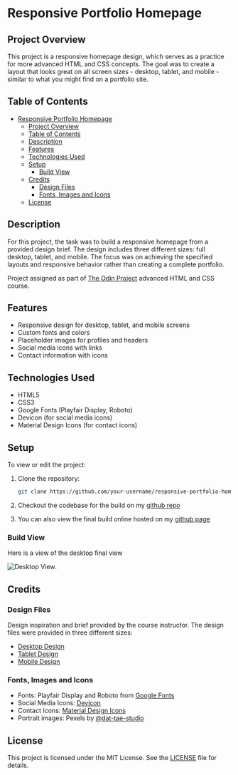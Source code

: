 # Responsive Portfolio Homepage

## Project Overview

This project is a responsive homepage design, which serves as a practice for more advanced HTML and CSS concepts. The goal was to create a layout that looks great on all screen sizes - desktop, tablet, and mobile - similar to what you might find on a portfolio site.

## Table of Contents

- [Responsive Portfolio Homepage](#responsive-portfolio-homepage)
  - [Project Overview](#project-overview)
  - [Table of Contents](#table-of-contents)
  - [Description](#description)
  - [Features](#features)
  - [Technologies Used](#technologies-used)
  - [Setup](#setup)
    - [Build View](#build-view)
  - [Credits](#credits)
    - [Design Files](#design-files)
    - [Fonts, Images and Icons](#fonts-images-and-icons)
  - [License](#license)

## Description

For this project, the task was to build a responsive homepage from a provided design brief. The design includes three different sizes: full desktop, tablet, and mobile. The focus was on achieving the specified layouts and responsive behavior rather than creating a complete portfolio.

Project assigned as part of [The Odin Project](https://www.theodinproject.com/lessons/node-path-advanced-html-and-css-homepage) advanced HTML and CSS course.

## Features

- Responsive design for desktop, tablet, and mobile screens
- Custom fonts and colors
- Placeholder images for profiles and headers
- Social media icons with links
- Contact information with icons

## Technologies Used

- HTML5
- CSS3
- Google Fonts (Playfair Display, Roboto)
- Devicon (for social media icons)
- Material Design Icons (for contact icons)

## Setup

To view or edit the project:

1. Clone the repository:

   ```bash
   git clone https://github.com/your-username/responsive-portfolio-homepage.git

2. Checkout the codebase for the build on my [github repo](https://github.com/TonyFred-code/project-homepage)

3. You can also view the final build online hosted on my [github page](https://tonyfred-code.github.io/project-homepage/)

### Build View

Here is a view of the desktop final view

![Desktop View](./images/final_result_images/portfolio.png).

## Credits

### Design Files

Design inspiration and brief provided by the course instructor. The design files were provided in three different sizes:

- [Desktop Design](./images/design_images/portfolio.png)
- [Tablet Design](./images/design_images/portfolio%20tablet.png)
- [Mobile Design](./images/design_images/portfolio%20mobile.png)

### Fonts, Images and Icons

- Fonts: Playfair Display and Roboto from [Google Fonts](https://fonts.google.com/)
- Social Media Icons: [Devicon](https://devicon.dev/)
- Contact Icons: [Material Design Icons](https://pictogrammers.com/library/mdi/)
- Portrait images: Pexels by [@dat-tae-studio](https://www.pexels.com/@dat-tae-studio-682298815/)

## License

This project is licensed under the MIT License. See the [LICENSE](./LICENSE) file for details.
